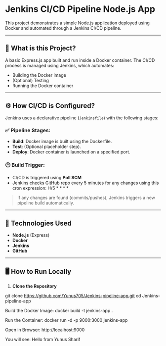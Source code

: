 # Jenkins CI/CD Pipeline Node.js App

This project demonstrates a simple Node.js application deployed using Docker and automated through a Jenkins CI/CD pipeline.

---

## 📌 What is this Project?

A basic Express.js app built and run inside a Docker container. The CI/CD process is managed using Jenkins, which automates:
- Building the Docker image
- (Optional) Testing
- Running the Docker container

---

## ⚙️ How CI/CD is Configured?

Jenkins uses a declarative pipeline (`Jenkinsfile`) with the following stages:

### ✅ Pipeline Stages:
- **Build**: Docker image is built using the Dockerfile.
- **Test**: (Optional placeholder step).
- **Deploy**: Docker container is launched on a specified port.

### 🕒 Build Trigger:
- CI/CD is triggered using **Poll SCM**
- Jenkins checks GitHub repo every 5 minutes for any changes using this cron expression:
   H/5 * * * *

> If any changes are found (commits/pushes), Jenkins triggers a new pipeline build automatically.

---

## 🧰 Technologies Used

- **Node.js** (Express)
- **Docker**
- **Jenkins**
- **GitHub**

---

## 🖥️ How to Run Locally

1. **Clone the Repository**

git clone https://github.com/Yunus705/Jenkins-pipeline-app.git
cd Jenkins-pipeline-app

Build the Docker Image:
docker build -t jenkins-app .

Run the Container:
docker run -d -p 9000:3000 jenkins-app

Open in Browser:
http://localhost:9000

You will see:
Hello from Yunus Sharif